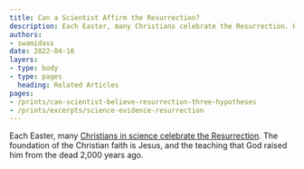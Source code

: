 ```yaml
---
title: Can a Scientist Affirm the Resurrection?
description: Each Easter, many Christians celebrate the Resurrection. How can this be so?
authors:
- swamidass
date: 2022-04-16
layers:
- type: body
- type: pages
  heading: Related Articles
pages:
- /prints/can-scientist-believe-resurrection-three-hypotheses
- /prints/excerpts/science-evidence-resurrection
---
```


Each Easter, many [Christians in science celebrate the Resurrection](/series/scientists-resurrection/). The foundation of the Christian faith is Jesus, and the teaching that God raised him from the dead 2,000 years ago. 

